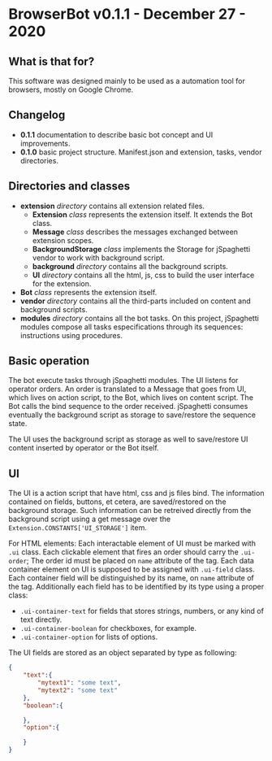 # BrowserBot v0.1.1 - December 27 - 2020

## What is that for?

This software was designed mainly to be used as a automation tool for browsers, mostly on Google Chrome.

## Changelog

- **0.1.1** documentation to describe basic bot concept and UI improvements.
- **0.1.0** basic project structure. Manifest.json and extension, tasks, vendor directories.

## Directories and classes

- **extension** _directory_ contains all extension related files.
	* **Extension** _class_ represents the extension itself. It extends the Bot class.
	* **Message** _class_ describes the messages exchanged between extension scopes.
	* **BackgroundStorage** _class_ implements the Storage for jSpaghetti vendor to work with background script.
	* **background** _directory_ contains all the background scripts.
	* **UI** _directory_ contains all the html, js, css to build the user interface for the extension.
- **Bot** _class_ represents the extension itself.
- **vendor** _directory_ contains all the third-parts included on content and background scripts.
- **modules** _directory_ contains all the bot tasks. On this project, jSpaghetti modules compose all tasks especifications through its sequences: instructions using procedures.

## Basic operation

The bot execute tasks through jSpaghetti modules. The UI listens for operator orders. An order is translated to a Message that goes from UI, which lives on action script, to the Bot, which lives on content script. The Bot calls the bind sequence to the order received. jSpaghetti consumes eventually the background script as storage to save/restore the sequence state.

The UI uses the background script as storage as well to save/restore UI content inserted by operator or the Bot itself.

## UI 

The UI is a action script that have html, css and js files bind. The information contained on fields, buttons, et cetera, are saved/restored on the background storage. Such information can be retreived directly from the background script using a get message over the `Extension.CONSTANTS['UI_STORAGE']` item.

For HTML elements: Each interactable element of UI must be marked with `.ui` class. Each clickable element that fires an order should carry the `.ui-order`; The order id must be placed on `name` attribute of the tag. Each data container element on UI is supposed to be assigned with `.ui-field` class. Each container field will be distinguished by its name, on `name` attribute of the tag. Additionally each field has to be identified by its type using a proper class:

- `.ui-container-text` for fields that stores strings, numbers, or any kind of text directly.
- `.ui-container-boolean` for checkboxes, for example.
- `.ui-container-option` for lists of options.

The UI fields are stored as an object separated by type as following:
```json
{
	"text":{
		"mytext1": "some text",
		"mytext2": "some text"
	},
	"boolean":{

	},
	"option":{

	}
}
```



